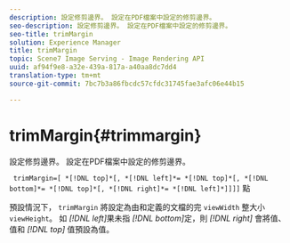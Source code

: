 ```yaml
---
description: 設定修剪邊界。 設定在PDF檔案中設定的修剪邊界。
seo-description: 設定修剪邊界。 設定在PDF檔案中設定的修剪邊界。
seo-title: trimMargin
solution: Experience Manager
title: trimMargin
topic: Scene7 Image Serving - Image Rendering API
uuid: af94f9e8-a32e-439a-817a-a40aa8dc7dd4
translation-type: tm+mt
source-git-commit: 7bc7b3a86fbcdc57cfdc31745fae3afc06e44b15

---
```



# trimMargin{#trimmargin}

設定修剪邊界。 設定在PDF檔案中設定的修剪邊界。

` trimMargin=[ *[!DNL top]*[, *[!DNL left]*= *[!DNL top]*[, *[!DNL bottom]*= *[!DNL top]*[, *[!DNL right]*= *[!DNL left]*]]]]` 點

預設情況下， `trimMargin` 將設定為由和定義的文檔的完 `viewWidth` 整大小 `viewHeight`。 如 *[!DNL left]*&#x200B;果未指 *[!DNL bottom]*&#x200B;定，則 *[!DNL right]* 會將值、值和 *[!DNL top]* 值預設為值。
